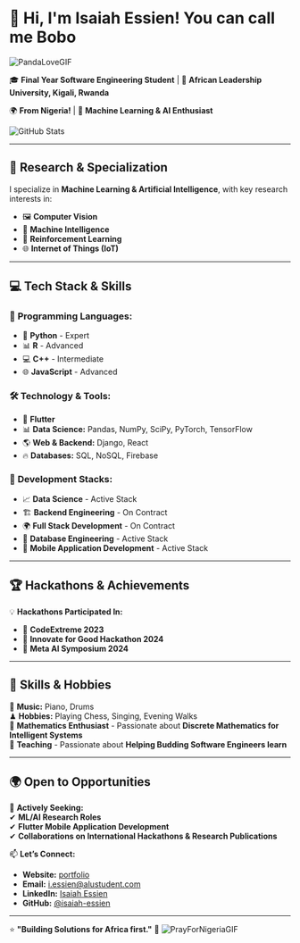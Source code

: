 # 👋 Hi, I'm Isaiah Essien! You can call me Bobo

![PandaLoveGIF](https://github.com/user-attachments/assets/8aa08191-e01a-4fc3-af24-1a7b740bf1f8)


🎓 **Final Year Software Engineering Student** | 🏫 **African Leadership University, Kigali, Rwanda** 


🌍 **From Nigeria!**
| 🤖 **Machine Learning & AI Enthusiast**  

![GitHub Stats](https://github-readme-stats.vercel.app/api?username=Isaiah-Essien&show_icons=true&theme=radical)


---

## 🔬 Research & Specialization  

I specialize in **Machine Learning & Artificial Intelligence**, with key research interests in:  
- 🖼 **Computer Vision**  
- 🧠 **Machine Intelligence**  
- 🤖 **Reinforcement Learning**  
- 🌐 **Internet of Things (IoT)**  

---

## 💻 Tech Stack & Skills  

### 🚀 **Programming Languages:**  
- 🐍 **Python** - Expert  
- 📊 **R** - Advanced  
- 💻 **C++** - Intermediate  
- 🌐 **JavaScript** - Advanced  

### 🛠 **Technology & Tools:**  
- 📱 **Flutter**  
- 📊 **Data Science:** Pandas, NumPy, SciPy, PyTorch, TensorFlow  
- 🌎 **Web & Backend:** Django, React  
- 🔥 **Databases:** SQL, NoSQL, Firebase  

### 🔧 **Development Stacks:**  
- 📈 **Data Science** - Active Stack  
- 🏗 **Backend Engineering** - On Contract  
- 🌍 **Full Stack Development** - On Contract  
- 🏢 **Database Engineering** - Active Stack  
- 📱 **Mobile Application Development** - Active Stack  

---

## 🏆 Hackathons & Achievements  
💡 **Hackathons Participated In:**  
- 🏅 **CodeExtreme 2023**  
- 🚀 **Innovate for Good Hackathon 2024**  
- 🤖 **Meta AI Symposium 2024**  

---

## 🎼 Skills & Hobbies  

🎵 **Music:** Piano, Drums  
♟ **Hobbies:** Playing Chess, Singing, Evening Walks  
📐 **Mathematics Enthusiast** - Passionate about **Discrete Mathematics for Intelligent Systems**  
📐 **Teaching** - Passionate about **Helping Budding Software Engineers learn**  

---

## 🌍 Open to Opportunities  

🚀 **Actively Seeking:**  
✔ **ML/AI Research Roles**  
✔ **Flutter Mobile Application Development**  
✔ **Collaborations on International Hackathons & Research Publications**  

📫 **Let’s Connect:**  
- **Website:** [portfolio](https://isaiah-essien.netlify.app/)  
- **Email:** i.essien@alustudent.com  
- **LinkedIn:** [Isaiah Essien](https://www.linkedin.com/in/isaiah-essien-3480a31b1/)  
- **GitHub:** [@isaiah-essien](https://github.com/Isaiah-Essien)  

---

⭐ **"Building Solutions for Africa first."** 🚀
![PrayForNigeriaGIF](https://github.com/user-attachments/assets/3a27f27b-97d0-451d-b842-e1216675ecac)

